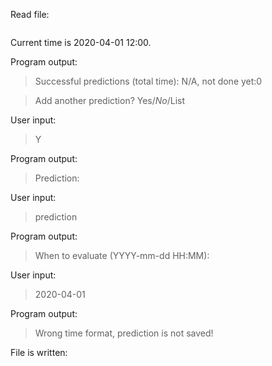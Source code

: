 Read file:
```
```

Current time is 2020-04-01 12:00.

Program output:
> Successful predictions (total time): N/A, not done yet:0

> Add another prediction? Yes/*No*/List

User input:
> Y

Program output:
> Prediction:

User input:
> prediction

Program output:
> When to evaluate (YYYY-mm-dd HH:MM):

User input:
> 2020-04-01

Program output:
> Wrong time format, prediction is not saved!

File is written:
```

```
